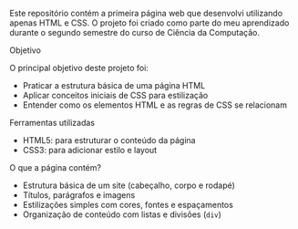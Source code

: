 Este repositório contém a primeira página web que desenvolvi utilizando apenas HTML e CSS. 
O projeto foi criado como parte do meu aprendizado durante o segundo semestre do curso de Ciência da Computação.

 Objetivo

O principal objetivo deste projeto foi:
- Praticar a estrutura básica de uma página HTML
- Aplicar conceitos iniciais de CSS para estilização
- Entender como os elementos HTML e as regras de CSS se relacionam

 Ferramentas utilizadas

- HTML5: para estruturar o conteúdo da página
- CSS3: para adicionar estilo e layout

 O que a página contém?

- Estrutura básica de um site (cabeçalho, corpo e rodapé)
- Títulos, parágrafos e imagens
- Estilizações simples com cores, fontes e espaçamentos
- Organização de conteúdo com listas e divisões (`div`)

